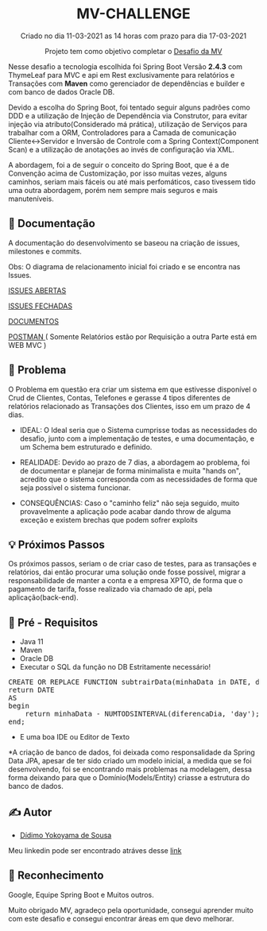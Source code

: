 <h1 align="center">MV-CHALLENGE</h1>

<p align="center">Criado no dia 11-03-2021 as 14 horas com prazo para dia 17-03-2021</p>
<p align="center">Projeto tem como objetivo completar o <a href="https://drive.google.com/drive/folders/1uNhhIcLIA7ly8FgMG4UZRcshwetLxcKo?usp=sharing">Desafio da MV</a>
</br>

Nesse desafio a tecnologia escolhida foi Spring Boot Versão <b>2.4.3</b> com ThymeLeaf para MVC e api em Rest exclusivamente para relatórios e Transações
com <b>Maven</b> como gerenciador de dependências e builder e com banco de dados Oracle DB.

Devido a escolha do Spring Boot, foi tentado seguir alguns padrões como DDD e a utilização de Injeção de Dependência via Construtor, 
para evitar injeção via atributo(Considerado má prática), utilização de Serviços para trabalhar com a ORM, Controladores para a Camada de comunicação Cliente<->Servidor
e Inversão de Controle com a Spring Context(Component Scan) e a utilização de anotações ao invés de configuração via XML.

A abordagem, foi a de seguir o conceito do Spring Boot, que é a de Convenção acima de Customização, por isso muitas vezes, alguns caminhos,
seriam mais fáceis ou até mais perfomáticos, caso tivessem tido uma outra abordagem, porém nem sempre mais seguros e mais manuteníveis.

## 📝 Documentação

A documentação do desenvolvimento se baseou na criação de issues, milestones e commits.

Obs: O diagrama de relacionamento inicial foi criado e se encontra nas Issues.

<a href="https://github.com/TicoYk/mv-challenge/issues?q=is%3Aopen+is%3Aissue">ISSUES ABERTAS</a>

<a href="https://github.com/TicoYk/mv-challenge/issues?q=is%3Aissue+is%3Aclosed">ISSUES FECHADAS</a>

<a href="https://drive.google.com/drive/u/0/folders/1uNhhIcLIA7ly8FgMG4UZRcshwetLxcKo"> DOCUMENTOS </a>

<a href="https://www.getpostman.com/collections/19d0f155421e8eb35102"> POSTMAN </a>
( Somente Relatórios estão por Requisição a outra Parte está em WEB MVC )

## 🧐 Problema <a name = "problem_statement"></a>

O Problema em questão era criar um sistema em que estivesse disponível o Crud de Clientes, Contas, Telefones e gerasse 4 tipos diferentes 
de relatórios relacionado as Transações dos Clientes, isso em um prazo de 4 dias.

- IDEAL: O Ideal seria que o Sistema cumprisse todas as necessidades do desafio, junto com a implementação de testes, e uma documentação,
e um Schema bem estruturado e definido.

- REALIDADE: Devido ao prazo de 7 dias, a abordagem ao problema, foi de documentar e planejar de forma minimalista e muita "hands on",
acredito que o sistema corresponda com as necessidades de forma que seja possível o sistema funcionar.

- CONSEQUÊNCIAS: Caso o "caminho feliz" não seja seguido, muito provavelmente a aplicação pode acabar dando throw de alguma exceção e
existem brechas que podem sofrer exploits

## 💡 Próximos Passos <a name = "idea"></a>

Os próximos passos, seriam o de criar caso de testes, para as transações e relatórios, dai então procurar uma solução onde fosse possível,
migrar a responsabilidade de manter a conta e a empresa XPTO, de forma que o pagamento de tarifa, fosse realizado via chamado de api, pela 
aplicação(back-end).

## 🏁 Pré - Requisitos <a name = "getting_started"></a>

- Java 11
- Maven
- Oracle DB
- Executar o SQL da função no DB
Estritamente necessário!
<pre>
CREATE OR REPLACE FUNCTION subtrairData(minhaData in DATE, diferencaDia in number)
return DATE
AS
begin
    return minhaData - NUMTODSINTERVAL(diferencaDia, 'day');
end;
</pre>
- E uma boa IDE ou Editor de Texto

*A criação de banco de dados, foi deixada como responsalidade da Spring Data JPA,
apesar de ter sido criado um modelo inicial, a medida que se foi desenvolvendo, foi se 
encontrando mais problemas na modelagem, dessa forma deixando para que o Domínio(Models/Entity) 
criasse a estrutura do banco de dados.

## ✍️ Autor

- [Dídimo Yokoyama de Sousa](https://github.com/ticoyk)

Meu linkedin pode ser encontrado atráves desse <a href="https://www.linkedin.com/in/d%C3%ADdimo-yokoyama-de-sousa-6a09ab13b/">link</a>

## 🎉 Reconhecimento

Google, Equipe Spring Boot e Muitos outros.

Muito obrigado MV, agradeço pela oportunidade, consegui aprender muito com este desafio e consegui encontrar áreas em que devo melhorar.
